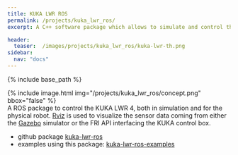 ```yaml
---
title: KUKA LWR ROS
permalink: /projects/kuka_lwr_ros/
excerpt: A C++ software package which allows to simulate and control the KUKA LWR robot.

header:
  teaser:  /images/projects/kuka_lwr_ros/kuka-lwr-th.png
sidebar:
  nav: "docs"
---
```


{% include base_path %}


{% include image.html
           img="/projects/kuka_lwr_ros/concept.png"
           bbox="false"
%}
<br>
A ROS package to control the KUKA LWR 4,  both in simulation and for the physical robot.
[Rviz](http://wiki.ros.org/rviz) is used to visualize the sensor data coming from
either the [Gazebo](http://gazebosim.org/) simulator or the FRI API interfacing the
KUKA control box.

* github package [kuka-lwr-ros](https://github.com/epfl-lasa/kuka-lwr-ros)
* examples using this package: [kuka-lwr-ros-examples](https://github.com/epfl-lasa/kuka-lwr-ros-examples)
